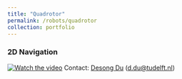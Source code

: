 ```yaml
---
title: "Quadrotor"
permalink: /robots/quadrotor
collection: portfolio
---
```


### 2D Navigation
[![Watch the video](/images/_drone_2d.png)](https://www.youtube.com/watch?v=2-gyxPqSGOc)
Contact: [Desong Du](https://scholar.google.com/citations?user=8P1k52MAAAAJ&hl=en) (d.du@tudelft.nl)
